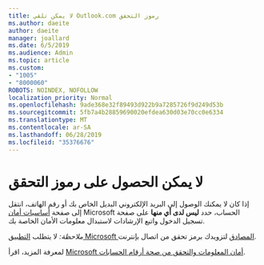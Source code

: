 ```yaml
---
title: لا يمكن تلقي Outlook.com رموز التحقق
ms.author: daeite
author: daeite
manager: joallard
ms.date: 6/5/2019
ms.audience: Admin
ms.topic: article
ms.custom:
- "1005"
- "8000060"
ROBOTS: NOINDEX, NOFOLLOW
localization_priority: Normal
ms.openlocfilehash: 9ade368e32f89493d922b9a7285726f9d249d53b
ms.sourcegitcommit: 5fb7a4b28859690020efdea630d03e70cc0e6334
ms.translationtype: MT
ms.contentlocale: ar-SA
ms.lasthandoff: 06/28/2019
ms.locfileid: "35376676"
---
```

# <a name="cant-get-verification-codes"></a>لا يمكن الحصول على رموز التحقق

إذا كان لا يمكنك الوصول إلى البريد الإلكتروني البديل الخاص بك أو رقم الهاتف، انتقل إلى صفحة [أساسيات أمان](https://account.microsoft.com/security) Microsoft الحساب، حدد **ليس لدى أي منها** على صفحة تسجيل الدخول واتبع الإرشادات لاستبدال معلومات الأمان الخاصة بك.

*ملاحظة:* لا يتطلب [التطبيق Microsoft المصادق](https://go.microsoft.com/fwlink/?linkid=2016117) لتزويدك برمز تحقق من اتصال بإنترنت.

لمعرفة المزيد، اقرأ [Microsoft أمان المعلومات والتحقق من صحة أرقام الحسابات](https://support.microsoft.com/help/12428/).